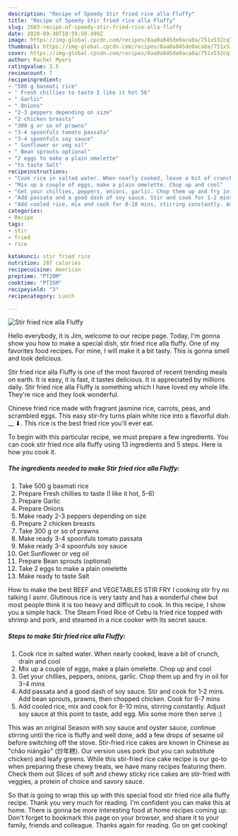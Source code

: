```yaml
---
description: "Recipe of Speedy Stir fried rice alla Fluffy"
title: "Recipe of Speedy Stir fried rice alla Fluffy"
slug: 2603-recipe-of-speedy-stir-fried-rice-alla-fluffy
date: 2020-09-30T18:59:50.499Z
image: https://img-global.cpcdn.com/recipes/8aa0a845de0aca0a/751x532cq70/stir-fried-rice-alla-fluffy-recipe-main-photo.jpg
thumbnail: https://img-global.cpcdn.com/recipes/8aa0a845de0aca0a/751x532cq70/stir-fried-rice-alla-fluffy-recipe-main-photo.jpg
cover: https://img-global.cpcdn.com/recipes/8aa0a845de0aca0a/751x532cq70/stir-fried-rice-alla-fluffy-recipe-main-photo.jpg
author: Rachel Myers
ratingvalue: 3.5
reviewcount: 7
recipeingredient:
- "500 g basmati rice"
- " Fresh chillies to taste I like it hot 56"
- " Garlic"
- " Onions"
- "2-3 peppers depending on size"
- "2 chicken breasts"
- "300 g or so of prawns"
- "3-4 spoonfuls tomato passata"
- "3-4 spoonfuls soy sauce"
- " Sunflower or veg oil"
- " Bean sprouts optional"
- "2 eggs to make a plain omelette"
- "to taste Salt"
recipeinstructions:
- "Cook rice in salted water. When nearly cooked, leave a bit of crunch, drain and cool"
- "Mix up a couple of eggs, make a plain omelette. Chop up and cool"
- "Get your chillies, peppers, onions, garlic. Chop them up and fry in oil for 3-4 mins"
- "Add passata and a good dash of soy sauce. Stir and cook for 1-2 mins. Add bean sprouts, prawns, then chopped chicken. Cook for 6-7 mins"
- "Add cooled rice, mix and cook for 8-10 mins, stirring constantly. Adjust soy sauce at this point to taste, add egg. Mix some more then serve :)"
categories:
- Recipe
tags:
- stir
- fried
- rice

katakunci: stir fried rice 
nutrition: 287 calories
recipecuisine: American
preptime: "PT20M"
cooktime: "PT35M"
recipeyield: "3"
recipecategory: Lunch

---
```



![Stir fried rice alla Fluffy](https://img-global.cpcdn.com/recipes/8aa0a845de0aca0a/751x532cq70/stir-fried-rice-alla-fluffy-recipe-main-photo.jpg)

Hello everybody, it is Jim, welcome to our recipe page. Today, I'm gonna show you how to make a special dish, stir fried rice alla fluffy. One of my favorites food recipes. For mine, I will make it a bit tasty. This is gonna smell and look delicious.

Stir fried rice alla Fluffy is one of the most favored of recent trending meals on earth. It is easy, it is fast, it tastes delicious. It is appreciated by millions daily. Stir fried rice alla Fluffy is something which I have loved my whole life. They're nice and they look wonderful.

Chinese fried rice made with fragrant jasmine rice, carrots, peas, and scrambled eggs. This easy stir-fry turns plain white rice into a flavorful dish. __ ⬇. This rice is the best fried rice you&#39;ll ever eat.


To begin with this particular recipe, we must prepare a few ingredients. You can cook stir fried rice alla fluffy using 13 ingredients and 5 steps. Here is how you cook it.

<!--inarticleads1-->

##### The ingredients needed to make Stir fried rice alla Fluffy:

1. Take 500 g basmati rice
1. Prepare  Fresh chillies to taste (I like it hot, 5-6)
1. Prepare  Garlic
1. Prepare  Onions
1. Make ready 2-3 peppers depending on size
1. Prepare 2 chicken breasts
1. Take 300 g or so of prawns
1. Make ready 3-4 spoonfuls tomato passata
1. Make ready 3-4 spoonfuls soy sauce
1. Get  Sunflower or veg oil
1. Prepare  Bean sprouts (optional)
1. Take 2 eggs to make a plain omelette
1. Make ready to taste Salt


How to make the best BEEF and VEGETABLES STIR FRY I cooking stir fry no talking I asmr. Glutinous rice is very tasty and has a wonderful chew but most people think it is too heavy and difficult to cook. In this recipe, I show you a simple hack. The Steam Fried Rice of Cebu is fried rice topped with shrimp and pork, and steamed in a rice cooker with its secret sauce. 

<!--inarticleads2-->

##### Steps to make Stir fried rice alla Fluffy:

1. Cook rice in salted water. When nearly cooked, leave a bit of crunch, drain and cool
1. Mix up a couple of eggs, make a plain omelette. Chop up and cool
1. Get your chillies, peppers, onions, garlic. Chop them up and fry in oil for 3-4 mins
1. Add passata and a good dash of soy sauce. Stir and cook for 1-2 mins. Add bean sprouts, prawns, then chopped chicken. Cook for 6-7 mins
1. Add cooled rice, mix and cook for 8-10 mins, stirring constantly. Adjust soy sauce at this point to taste, add egg. Mix some more then serve :)


This was an original Season with soy sauce and oyster sauce, continue stirring until the rice is fluffy and well done, add a few drops of sesame oil before switching off the stove. Stir-fried rice cakes are known in Chinese as &#34;chǎo niángāo&#34; (炒年糕). Our version uses pork (but you can substitute chicken) and leafy greens. While this stir-fried rice cake recipe is our go-to when preparing these chewy treats, we have many recipes featuring them. Check them out Slices of soft and chewy sticky rice cakes are stir-fried with veggies, a protein of choice and savory sauce. 

So that is going to wrap this up with this special food stir fried rice alla fluffy recipe. Thank you very much for reading. I'm confident you can make this at home. There is gonna be more interesting food at home recipes coming up. Don't forget to bookmark this page on your browser, and share it to your family, friends and colleague. Thanks again for reading. Go on get cooking!
